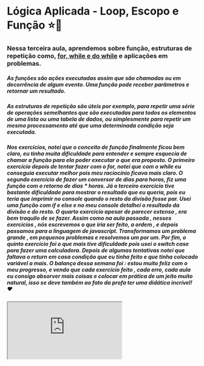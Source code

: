 # Lógica Aplicada - Loop, Escopo e Função :star::rocket:

### Nessa terceira aula, aprendemos sobre função, estruturas de repetição como, <u>for, while e do while</u> e aplicações em problemas.

##### As funções são ações executadas assim que são chamadas ou em decorrência de algum evento. Uma função pode receber parâmetros e retornar um resultado. 

##### As estruturas de repetição são úteis por exemplo, para repetir uma série de operações semelhantes que são executadas para todos os elementos de uma lista ou uma tabela de dados, ou simplesmente para repetir um mesmo processamento até que uma determinada condição seja executada. 

##### Nos exercícios, notei que o conceito de função finalmente ficou bem claro, eu tinha muita dificuldade para entender e sempre esquecia de chamar a função para ela poder executar o que era proposto. O primeiro exercício depois de tentar fazer com o for, notei que com o while eu conseguia executar melhor pois meu raciocínio ficava mais claro. O segundo exercício de fazer um conversor de dias para horas, fiz uma função com o retorno de dias * horas. Já o terceiro exercício tive bastante dificuldade para mostrar o resultado que eu queria, pois eu teria que imprimir no console quando o resto da divisão fosse par. Usei uma função com if e else e no meu console detalhei o resultado da divisão e do resto. O quarto exercício apesar de parecer extenso , era bem traquilo de se fazer. Assim como na aula passada , nesses exercícios , nós escrevemos o que iria ser feito, a ordem , e depois passamos para a linguagem de javascript. Transformamos um problema grande , em pequenos problemas e resolvemos um por um. Por fim, o quinto exercício foi o que mais tive dificuldade pois usei o switch case para fazer uma calculadora. Depois de algumas tentativas notei que faltava o return em casa condição que eu tinha feito e que tinha colocado variável a mais. O balanço dessa semana foi : estou muito feliz com o meu progresso, e vendo que cada exercício feito , cada erro, cada aula eu consigo absorver mais coisas e colocar em prática de um jeito muito natural, isso se deve também ao fato da profa ter uma didática incrível! :heart: 

<iframe src='https://media.giphy.com/media/dUHRLc8htPBIyMheru/giphy.gif'></iframe>











